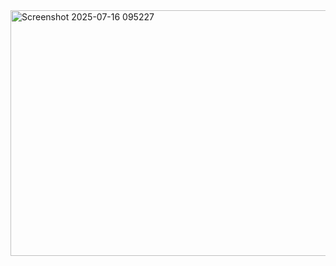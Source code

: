 <img width="715" height="393" alt="Screenshot 2025-07-16 095227" src="https://github.com/user-attachments/assets/59bc993d-54d2-4bdc-af14-623f443aefb7" />
